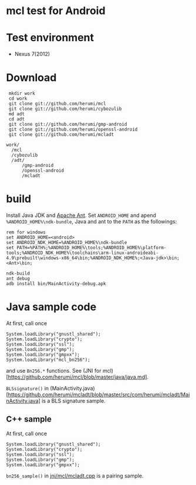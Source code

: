 
# mcl test for Android

# Test environment

* Nexus 7(2012)

# Download

```
 mkdir work
 cd work
 git clone git://github.com/herumi/mcl
 git clone git://github.com/herumi/cybozulib
 md adt
 cd adt
 git clone git://github.com/herumi/gmp-android
 git clone git://github.com/herumi/openssl-android
 git clone git://github.com/herumi/mcladt
```

```
work/
  /mcl
  /cybozulib
  /adt/
      /gmp-android
      /openssl-android
      /mcladt

```


# build
Install Java JDK and [Apache Ant](http://ant.apache.org/).
Set `ANDROID_HOME` and apend `%ANDROID_HOME%\ndk-bundle`, Java and ant to the `PATH` as the followings:
```
rem for windows
set ANDROID_HOME=<android>
set ANDROID_NDK_HOME=%ANDROID_HOME%\ndk-bundle
set PATH=%PATH%;%ANDROID_HOME%\tools;%ANDROID_HOME%\platform-tools;%ANDROID_NDK_HOME%\toolchains\arm-linux-androideabi-4.9\prebuilt\windows-x86_64\bin;%ANDROID_NDK_HOME%;<Java-jdk>\bin;<Ant>\bin;
```

```
ndk-build
ant debug
adb install bin/MainActivity-debug.apk
```

# Java sample code
At first, call once
```
System.loadLibrary("gnustl_shared");
System.loadLibrary("crypto");
System.loadLibrary("ssl");
System.loadLibrary("gmp");
System.loadLibrary("gmpxx");
System.loadLibrary("mcl_bn256");
```
and use `Bn256.*` functions.
See (JNI for mcl) [https://github.com/herumi/mcl/blob/master/java/java.md].

`BLSsignature()` in
(MainActivity.java)[https://github.com/herumi/mcladt/blob/master/src/com/herumi/mcladt/MainActivity.java] is a BLS signature sample.

## C++ sample
At first, call once
```
System.loadLibrary("gnustl_shared");
System.loadLibrary("crypto");
System.loadLibrary("ssl");
System.loadLibrary("gmp");
System.loadLibrary("gmpxx");
```
`bn256_sample()` in [jni/mcl/mcladt.cpp](https://github.com/herumi/mcladt/blob/master/jni/mcladt.cpp) is a pairing sample.
